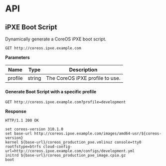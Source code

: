 # API

## iPXE Boot Script

Dynamically generate a CoreOS iPXE boot script.

```
GET http://coreos.ipxe.example.com
```

**Parameters**

Name | Type | Description 
-----|------|------------
profile | string | The CoreOS iPXE profile to use.


#### Generate Boot Script with a specific profile

```
GET http://coreos.ipxe.example.com?profile=development
```

**Response**

```
HTTP/1.1 200 OK
```

```
set coreos-version 310.1.0
set base-url http://coreos.ipxe.example.com/images/amd64-usr/${coreos-version}
kernel ${base-url}/coreos_production_pxe.vmlinuz console=tty0 rootfstype=btrfs cloud-config-url=http://coreos.ipxe.example.com/configs/development.yml
initrd ${base-url}/coreos_production_pxe_image.cpio.gz
boot
```
